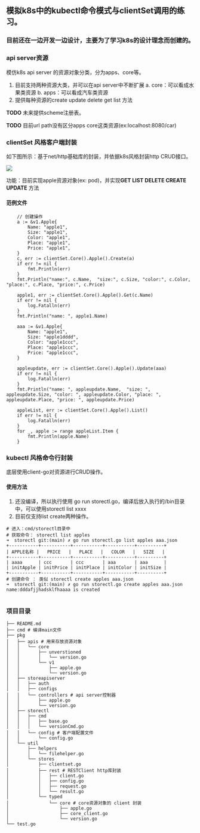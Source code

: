 ## 模拟k8s中的kubectl命令模式与clientSet调用的练习。

### 目前还在一边开发一边设计，主要为了学习k8s的设计理念而创建的。

### api server资源
模仿k8s api server 的资源对象分类，分为apps、core等。
1. 目前支持两种资源大类，并可以在api server中不断扩展
    a. core：可以看成水果类资源
    b. apps：可以看成汽车类资源
2. 提供每种资源的create update delete get list 方法

**TODO** 未来提供scheme注册表。

**TODO** 目前url path没有区分apps core这类资源(ex:localhost:8080/car)
### clientSet 风格客户端封装
如下图所示：基于net/http基础库的封装，并依据k8s风格封装http CRUD接口。

![](https://github.com/googs1025/imitate-k8s-kubectl-clientSet/blob/main/img/%E6%B5%81%E7%A8%8B%E5%9B%BE.jpg?raw=true)

功能：目前实现apple资源对象(ex: pod)，并实现**GET LIST DELETE CREATE UPDATE** 方法

#### 范例文件
```bigquery
    // 创建操作
	a := &v1.Apple{
		Name: "apple1",
		Size: "apple1",
		Color: "apple1",
		Place: "apple1",
		Price: "apple1",
	}
	c, err := clientSet.Core().Apple().Create(a)
	if err != nil {
		fmt.Println(err)
	}
	fmt.Println("name:", c.Name,  "size:", c.Size, "color:", c.Color, "place:", c.Place, "price:", c.Price)

	apple1, err := clientSet.Core().Apple().Get(c.Name)
	if err != nil {
		log.Fatalln(err)
	}
	fmt.Println("name: ", apple1.Name)

	aaa := &v1.Apple{
		Name: "apple1",
		Size: "apple1dddd",
		Color: "apple1ccc",
		Place: "apple1ccc",
		Price: "apple1ccc",
	}

	appleupdate, err := clientSet.Core().Apple().Update(aaa)
	if err != nil {
		log.Fatalln(err)
	}
	fmt.Println("name: ", appleupdate.Name,  "size: ", appleupdate.Size, "color: ", appleupdate.Color, "place: ", appleupdate.Place, "price: ", appleupdate.Price)

	appleList, err := clientSet.Core().Apple().List()
	if err != nil {
		log.Fatalln(err)
	}
	for _, apple := range appleList.Item {
		fmt.Println(apple.Name)
	}
```


### kubectl 风格命令行封装
底层使用client-go对资源进行CRUD操作。
#### 使用方法
1. 还没编译，所以执行使用 go run storectl.go，编译后放入执行的/bin目录中，可以使用storectl list xxxx
2. 目前仅支持list create两种操作。
```bigquery
# 进入：cmd/storectl目录中
# 获取命令： storectl list apples 
➜  storectl git:(main) ✗ go run storectl.go list apples aaa.json
+-----------+-----------+-----------+-----------+----------+
| APPLE名称 |   PRICE   |   PLACE   |   COLOR   |   SIZE   |
+-----------+-----------+-----------+-----------+----------+
| aaaa      | ccc       | ccc       | aaa       | aaa      |
| initApple | initPrice | initPlace | initColor | initSize |
+-----------+-----------+-----------+-----------+----------+
# 创建命令 ： 类似 storectl create apples aaa.json
➜  storectl git:(main) ✗ go run storectl.go create apples aaa.json
name:dddafjjhadsklfhaaaa is created


```


### 项目目录

```bigquery
├── README.md
├── cmd # 编译main文件
├── pkg
│   ├── apis # 用来存放资源对象
│   │   └── core
│   │       ├── unverstioned
│   │       │   └── version.go
│   │       └── v1
│   │           ├── apple.go
│   │           └── version.go
│   ├── storeapiserver
│   │   ├── auth
│   │   ├── configs
│   │   └── controllers # api server控制器
│   │       ├── apple.go
│   │       └── version.go
│   ├── storectl
│   │   ├── cmd 
│   │   │   ├── base.go
│   │   │   └── versionCmd.go
│   │   └── config # 客户端配置文件
│   │       └── config.go
│   └── util
│       ├── helpers
│       │   └── filehelper.go
│       └── stores
│           ├── clientset.go
│           ├── rest # RESTClient http库封装
│           │   ├── client.go
│           │   ├── config.go
│           │   ├── request.go
│           │   └── result.go
│           └── typed 
│               └── core # core资源对象的 client 封装
│                   ├── apple.go
│                   ├── core_client.go
│                   └── version.go
└── test.go
```